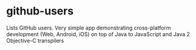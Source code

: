# github-users
Lists GitHub users. Very simple app demonstrating cross-platform development (Web, Android, iOS) on top of Java to JavaScript and Java 2 Objective-C transpilers
